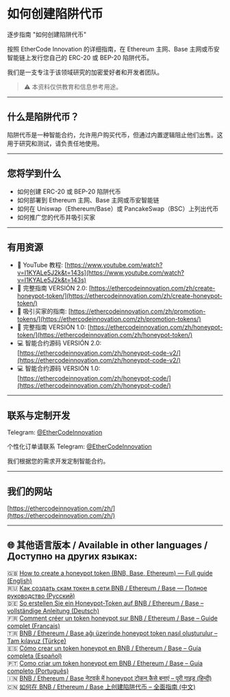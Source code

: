 # 如何创建陷阱代币  
逐步指南 "如何创建陷阱代币"

按照 EtherCode Innovation 的详细指南，在 Ethereum 主网、Base 主网或币安智能链上发行您自己的 ERC-20 或 BEP-20 陷阱代币。

我们是一支专注于该领域研究的加密爱好者和开发者团队。

> ⚠️ 本资料仅供教育和信息参考用途。

---

## 什么是陷阱代币？

陷阱代币是一种智能合约，允许用户购买代币，但通过内置逻辑阻止他们出售。这用于研究和测试，请负责任地使用。

---

## 您将学到什么

- 如何创建 ERC-20 或 BEP-20 陷阱代币  
- 如何部署到 Ethereum 主网、Base 主网或币安智能链  
- 如何在 Uniswap（Ethereum/Base）或 PancakeSwap（BSC）上列出代币  
- 如何推广您的代币并吸引买家

---

## 有用资源

- 🎥 YouTube 教程: [https://www.youtube.com/watch?v=I1KYALe5J2k&t=143s](https://www.youtube.com/watch?v=I1KYALe5J2k&t=143s)  
- 📄 完整指南 VERSIÓN 2.0: [https://ethercodeinnovation.com/zh/create-honeypot-token/](https://ethercodeinnovation.com/zh/create-honeypot-token/)  
- 📄 吸引买家的指南: [https://ethercodeinnovation.com/zh/promotion-tokens/](https://ethercodeinnovation.com/zh/promotion-tokens/)  
- 📄 完整指南 VERSIÓN 1.0: [https://ethercodeinnovation.com/zh/honeypot-token/](https://ethercodeinnovation.com/zh/honeypot-token/)  
- 💻 智能合约源码 VERSIÓN 2.0: [https://ethercodeinnovation.com/zh/honeypot-code-v2/](https://ethercodeinnovation.com/zh/honeypot-code-v2/)  
- 💻 智能合约源码 VERSIÓN 1.0: [https://ethercodeinnovation.com/zh/honeypot-code/](https://ethercodeinnovation.com/zh/honeypot-code/)

---

## 联系与定制开发

Telegram: [@EtherCodeInnovation](https://t.me/EtherCodeInnovation)

个性化订单请联系 Telegram: [@EtherCodeInnovation](https://t.me/EtherCodeInnovation)

我们根据您的需求开发定制智能合约。

---

## 我们的网站

[https://ethercodeinnovation.com/zh/](https://ethercodeinnovation.com/zh/)

---

## 🌐 其他语言版本 / Available in other languages / Доступно на других языках:

🇬🇧 [How to create a honeypot token (BNB, Base, Ethereum) — Full guide (English)](./README.md)  
🇷🇺 [Как создать скам токен в сети BNB / Ethereum / Base — Полное руководство (Русский)](./README-ru.md)  
🇩🇪 [So erstellen Sie ein Honeypot-Token auf BNB / Ethereum / Base – vollständige Anleitung (Deutsch)](./README-de.md)  
🇫🇷 [Comment créer un token honeypot sur BNB / Ethereum / Base – Guide complet (Français)](./README-fr.md)  
🇹🇷 [BNB / Ethereum / Base ağı üzerinde honeypot token nasıl oluşturulur – Tam kılavuz (Türkçe)](./README-tr.md)  
🇪🇸 [Cómo crear un token honeypot en BNB / Ethereum / Base – Guía completa (Español)](./README-es.md)  
🇵🇹 [Como criar um token honeypot em BNB / Ethereum / Base – Guia completo (Português)](./README-pt.md)  
🇮🇳 [BNB / Ethereum / Base नेटवर्क में honeypot टोकन कैसे बनाएं – पूरी गाइड (हिन्दी)](./README-hi.md)  
🇨🇳 [如何在 BNB / Ethereum / Base 上创建陷阱代币 – 全面指南 (中文)](./README-zh.md)
